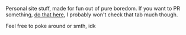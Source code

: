 Personal site stuff, made for fun out of pure boredom.
If you want to PR something, [do that here](https://github.com/KTrain5169/ktrain5169.github.io), I probably won't check that tab much though.

Feel free to poke around or smth, idk
